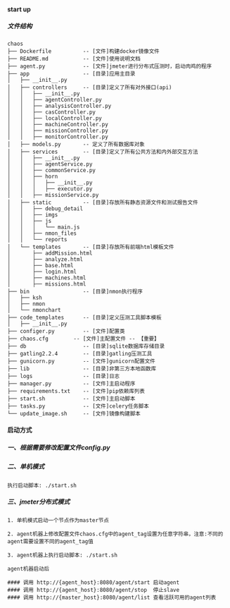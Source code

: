 #### start up

##### 文件结构


    chaos 
    ├── Dockerfile          -- [文件]构建docker镜像文件
    ├── README.md           -- [文件]使用说明文档
    ├── agent.py            -- [文件]jmeter进行分布式压测时，启动肉鸡的程序
    ├── app                 -- [目录]应用主目录
    │   ├── __init__.py
    │   ├── controllers     -- [目录]定义了所有对外接口(api)
    │   │   ├── __init__.py
    │   │   ├── agentController.py
    │   │   ├── analysisController.py
    │   │   ├── casController.py
    │   │   ├── localController.py
    │   │   ├── machineController.py
    │   │   ├── missionController.py
    │   │   ├── monitorController.py
    │   ├── models.py       -- 定义了所有数据库对象
    │   ├── services        -- [目录]定义了所有公共方法和内外部交互方法
    │   │   ├── __init__.py
    │   │   ├── agentService.py
    │   │   ├── commonService.py
    │   │   ├── horn
    │   │   │   ├── __init__.py
    │   │   │   ├── executor.py
    │   │   ├── missionService.py
    │   ├── static          -- [目录]存放所有静态资源文件和测试报告文件
    │   │   ├── debug_detail
    │   │   ├── imgs
    │   │   ├── js
    │   │   │   └── main.js
    │   │   ├── nmon_files
    │   │   └── reports
    │   └── templates       -- [目录]存放所有前端html模板文件
    │       ├── addMission.html
    │       ├── analyze.html
    │       ├── base.html
    │       ├── login.html
    │       ├── machines.html
    │       ├── missions.html
    ├── bin                 -- [目录]nmon执行程序
    │   ├── ksh
    │   ├── nmon
    │   └── nmonchart
    ├── code_templates      -- [目录]定义压测工具脚本模板
    │   ├── __init__.py
    ├── configer.py         -- [文件]配置类
    ├── chaos.cfg        -- [文件]主配置文件 -- 【重要】
    ├── db                  -- [目录]sqlite数据库存储目录
    ├── gatling2.2.4        -- [目录]gatling压测工具
    ├── gunicorn.py         -- [文件]gunicorn配置文件
    ├── lib                 -- [目录]非第三方本地函数库
    ├── logs                -- [目录]日志
    ├── manager.py          -- [文件]主启动程序
    ├── requirements.txt    -- [文件]pip依赖库列表
    ├── start.sh            -- [文件]主启动脚本
    ├── tasks.py            -- [文件]celery任务脚本
    └── update_image.sh     -- [文件]镜像构建脚本
    
#### 启动方式

##### 一、根据需要修改配置文件config.py


##### 二、单机模式

    执行启动脚本: ./start.sh 

##### 三、jmeter分布式模式

    1. 单机模式启动一个节点作为master节点

    2. agent机器上修改配置文件chaos.cfg中的agent_tag设置为任意字符串，注意:不同的agent需要设置不同的agent_tag值

    3. agent机器上执行启动脚本: ./start.sh

    agent机器启动后

    #### 调用 http://{agent_host}:8080/agent/start 启动agent
    #### 调用 http://{agent_host}:8080/agent/stop  停止slave
    #### 调用 http://{master_host}:8080/agent/list 查看活跃可用的agent列表

